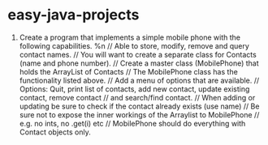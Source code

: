 # easy-java-projects


1. Create a program that implements a simple mobile phone with the following capabilities. %n
        // Able to store, modify, remove and query contact names.
        // You will want to create a separate class for Contacts (name and phone number).
        // Create a master class (MobilePhone) that holds the ArrayList of Contacts
        // The MobilePhone class has the functionality listed above.
        // Add a menu of options that are available.
        // Options:  Quit, print list of contacts, add new contact, update existing contact, remove contact
        // and search/find contact.
        // When adding or updating be sure to check if the contact already exists (use name)
        // Be sure not to expose the inner workings of the Arraylist to MobilePhone
        // e.g. no ints, no .get(i) etc
        // MobilePhone should do everything with Contact objects only.
